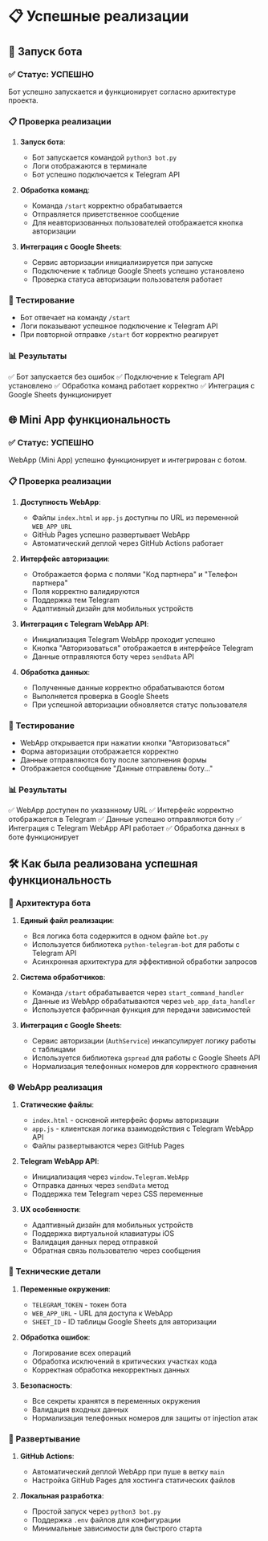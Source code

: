 # 📋 Успешные реализации

## 🤖 Запуск бота

### ✅ Статус: УСПЕШНО

Бот успешно запускается и функционирует согласно архитектуре проекта.

### 📋 Проверка реализации

1. **Запуск бота**:
   - Бот запускается командой `python3 bot.py`
   - Логи отображаются в терминале
   - Бот успешно подключается к Telegram API

2. **Обработка команд**:
   - Команда `/start` корректно обрабатывается
   - Отправляется приветственное сообщение
   - Для неавторизованных пользователей отображается кнопка авторизации

3. **Интеграция с Google Sheets**:
   - Сервис авторизации инициализируется при запуске
   - Подключение к таблице Google Sheets успешно установлено
   - Проверка статуса авторизации пользователя работает

### 🧪 Тестирование

- Бот отвечает на команду `/start`
- Логи показывают успешное подключение к Telegram API
- При повторной отправке `/start` бот корректно реагирует

### 📊 Результаты

✅ Бот запускается без ошибок
✅ Подключение к Telegram API установлено
✅ Обработка команд работает корректно
✅ Интеграция с Google Sheets функционирует

## 🌐 Mini App функциональность

### ✅ Статус: УСПЕШНО

WebApp (Mini App) успешно функционирует и интегрирован с ботом.

### 📋 Проверка реализации

1. **Доступность WebApp**:
   - Файлы `index.html` и `app.js` доступны по URL из переменной `WEB_APP_URL`
   - GitHub Pages успешно развертывает WebApp
   - Автоматический деплой через GitHub Actions работает

2. **Интерфейс авторизации**:
   - Отображается форма с полями "Код партнера" и "Телефон партнера"
   - Поля корректно валидируются
   - Поддержка тем Telegram
   - Адаптивный дизайн для мобильных устройств

3. **Интеграция с Telegram WebApp API**:
   - Инициализация Telegram WebApp проходит успешно
   - Кнопка "Авторизоваться" отображается в интерфейсе Telegram
   - Данные отправляются боту через `sendData` API

4. **Обработка данных**:
   - Полученные данные корректно обрабатываются ботом
   - Выполняется проверка в Google Sheets
   - При успешной авторизации обновляется статус пользователя

### 🧪 Тестирование

- WebApp открывается при нажатии кнопки "Авторизоваться"
- Форма авторизации отображается корректно
- Данные отправляются боту после заполнения формы
- Отображается сообщение "Данные отправлены боту..."

### 📊 Результаты

✅ WebApp доступен по указанному URL
✅ Интерфейс корректно отображается в Telegram
✅ Данные успешно отправляются боту
✅ Интеграция с Telegram WebApp API работает
✅ Обработка данных в боте функционирует

## 🛠️ Как была реализована успешная функциональность

### 🤖 Архитектура бота

1. **Единый файл реализации**:
   - Вся логика бота содержится в одном файле `bot.py`
   - Используется библиотека `python-telegram-bot` для работы с Telegram API
   - Асинхронная архитектура для эффективной обработки запросов

2. **Система обработчиков**:
   - Команда `/start` обрабатывается через `start_command_handler`
   - Данные из WebApp обрабатываются через `web_app_data_handler`
   - Используется фабричная функция для передачи зависимостей

3. **Интеграция с Google Sheets**:
   - Сервис авторизации (`AuthService`) инкапсулирует логику работы с таблицами
   - Используется библиотека `gspread` для работы с Google Sheets API
   - Нормализация телефонных номеров для корректного сравнения

### 🌐 WebApp реализация

1. **Статические файлы**:
   - `index.html` - основной интерфейс формы авторизации
   - `app.js` - клиентская логика взаимодействия с Telegram WebApp API
   - Файлы развертываются через GitHub Pages

2. **Telegram WebApp API**:
   - Инициализация через `window.Telegram.WebApp`
   - Отправка данных через `sendData` метод
   - Поддержка тем Telegram через CSS переменные

3. **UX особенности**:
   - Адаптивный дизайн для мобильных устройств
   - Поддержка виртуальной клавиатуры iOS
   - Валидация данных перед отправкой
   - Обратная связь пользователю через сообщения

### 🔧 Технические детали

1. **Переменные окружения**:
   - `TELEGRAM_TOKEN` - токен бота
   - `WEB_APP_URL` - URL для доступа к WebApp
   - `SHEET_ID` - ID таблицы Google Sheets для авторизации

2. **Обработка ошибок**:
   - Логирование всех операций
   - Обработка исключений в критических участках кода
   - Корректная обработка некорректных данных

3. **Безопасность**:
   - Все секреты хранятся в переменных окружения
   - Валидация входных данных
   - Нормализация телефонных номеров для защиты от injection атак

### 🚀 Развертывание

1. **GitHub Actions**:
   - Автоматический деплой WebApp при пуше в ветку `main`
   - Настройка GitHub Pages для хостинга статических файлов

2. **Локальная разработка**:
   - Простой запуск через `python3 bot.py`
   - Поддержка `.env` файлов для конфигурации
   - Минимальные зависимости для быстрого старта